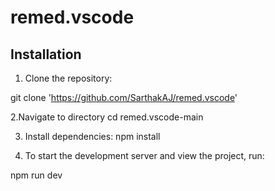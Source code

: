 # remed.vscode

## Installation

1. Clone the repository:

git clone 'https://github.com/SarthakAJ/remed.vscode'

2.Navigate to directory
cd remed.vscode-main

3. Install dependencies:
npm install

4. To start the development server and view the project, run:

npm run dev
